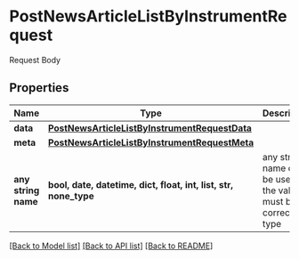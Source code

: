 # PostNewsArticleListByInstrumentRequest

Request Body

## Properties
Name | Type | Description | Notes
------------ | ------------- | ------------- | -------------
**data** | [**PostNewsArticleListByInstrumentRequestData**](PostNewsArticleListByInstrumentRequestData.md) |  | 
**meta** | [**PostNewsArticleListByInstrumentRequestMeta**](PostNewsArticleListByInstrumentRequestMeta.md) |  | [optional] 
**any string name** | **bool, date, datetime, dict, float, int, list, str, none_type** | any string name can be used but the value must be the correct type | [optional]

[[Back to Model list]](../README.md#documentation-for-models) [[Back to API list]](../README.md#documentation-for-api-endpoints) [[Back to README]](../README.md)


